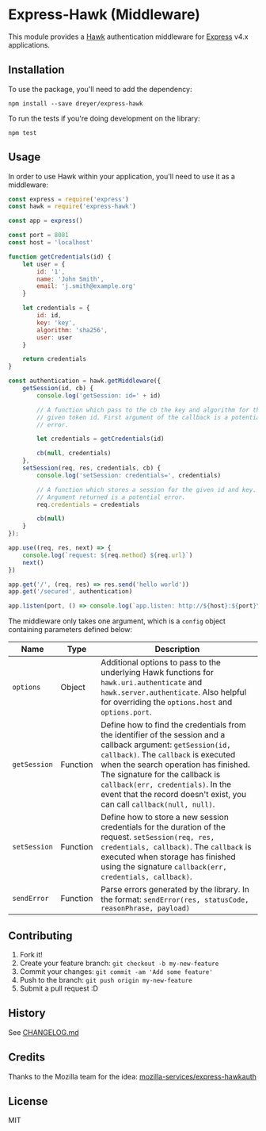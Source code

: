 # Express-Hawk (Middleware)

This module provides a [Hawk](https://github.com/hueniverse/hawk)
authentication middleware for [Express](https://github.com/expressjs/express) v4.x applications. 


## Installation

To use the package, you'll need to add the dependency:

    npm install --save dreyer/express-hawk
    
To run the tests if you're doing development on the library:

	npm test

## Usage

In order to use Hawk within your application, you'll need to use it as
a middleware:

```javascript
const express = require('express')
const hawk = require('express-hawk')

const app = express()

const port = 8081
const host = 'localhost'

function getCredentials(id) {
    let user = {
        id: '1',
        name: 'John Smith',
        email: 'j.smith@example.org'
    }

    let credentials = {
        id: id,
        key: 'key',
        algorithm: 'sha256',
        user: user
    }

    return credentials
}

const authentication = hawk.getMiddleware({
    getSession(id, cb) {
        console.log('getSession: id=' + id)

        // A function which pass to the cb the key and algorithm for the
        // given token id. First argument of the callback is a potential
        // error.

        let credentials = getCredentials(id)

        cb(null, credentials)
    },
    setSession(req, res, credentials, cb) {
        console.log('setSession: credentials=', credentials)

        // A function which stores a session for the given id and key.
        // Argument returned is a potential error.
        req.credentials = credentials

        cb(null)
    }
});

app.use((req, res, next) => {
    console.log(`request: ${req.method} ${req.url}`)
    next()
})

app.get('/', (req, res) => res.send('hello world'))
app.get('/secured', authentication)

app.listen(port, () => console.log(`app.listen: http://${host}:${port}\n`))
```

The middleware only takes one argument, which is a `config` object containing
parameters defined below:

| Name | Type | Description |
| ---- | ---- | ----------- |
| `options` | Object | Additional options to pass to the underlying Hawk functions for `hawk.uri.authenticate` and `hawk.server.authenticate`. Also helpful for overriding the `options.host` and `options.port`. |
| `getSession` | Function | Define how to find the credentials from the identifier of the session and a callback argument: `getSession(id, callback)`. The `callback` is executed when the search operation has finished. The signature for the callback is `callback(err, credentials)`. In the event that the record doesn't exist, you can call `callback(null, null)`. |
| `setSession` | Function | Define how to store a new session credentials for the duration of the request. `setSession(req, res, credentials, callback)`. The `callback` is executed when storage has finished using the signature `callback(err, credentials, callback)`. |
| `sendError` | Function | Parse errors generated by the library. In the format: `sendError(res, statusCode, reasonPhrase, payload)` |

    
## Contributing

1. Fork it!
2. Create your feature branch: `git checkout -b my-new-feature`
3. Commit your changes: `git commit -am 'Add some feature'`
4. Push to the branch: `git push origin my-new-feature`
5. Submit a pull request :D

## History

See [CHANGELOG.md](./CHANGELOG.md)

## Credits

Thanks to the Mozilla team for the idea: [mozilla-services/express-hawkauth](https://github.com/mozilla-services/express-hawkauth)

## License

MIT